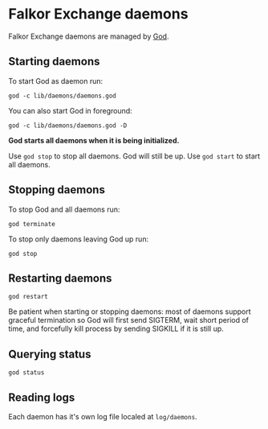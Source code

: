 # Falkor Exchange daemons

Falkor Exchange daemons are managed by [God](http://godrb.com/).

## Starting daemons

To start God as daemon run:

`god -c lib/daemons/daemons.god`

You can also start God in foreground:

`god -c lib/daemons/daemons.god -D`

**God starts all daemons when it is being initialized.**

Use `god stop` to stop all daemons. God will still be up.
Use `god start` to start all daemons.

## Stopping daemons

To stop God and all daemons run:

`god terminate`

To stop only daemons leaving God up run:

`god stop`

## Restarting daemons

`god restart`

Be patient when starting or stopping daemons: most of daemons support graceful termination so God will first send SIGTERM, wait short period of time, and forcefully kill process by sending SIGKILL if it is still up.

## Querying status

`god status`

## Reading logs

Each daemon has it's own log file localed at `log/daemons`.
